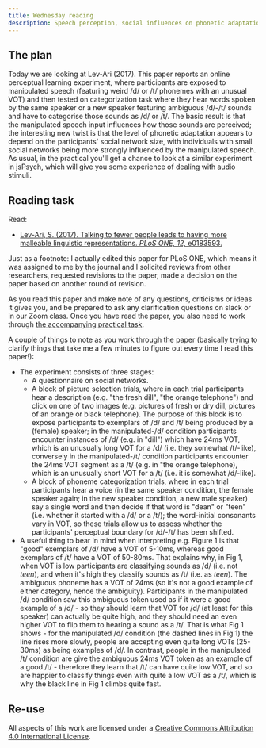 ```yaml
---
title: Wednesday reading
description: Speech perception, social influences on phonetic adaptation
---
```


## The plan

Today we are looking at Lev-Ari (2017). This paper reports an online perceptual learning experiment, where participants are exposed to manipulated speech (featuring weird /d/ or /t/ phonemes with an unusual VOT) and then tested on categorization task where they hear words spoken by the same speaker or a new speaker featuring ambiguous /d/-/t/ sounds and have to categorise those sounds as /d/ or /t/. The basic result is that the manipulated speech input influences how those sounds are perceived; the interesting new twist is that the level of phonetic adaptation appears to depend on the participants' social network size, with individuals with small social networks being more strongly influenced by the manipulated speech. As usual, in the practical you'll get a chance to look at a similar experiment in jsPsych, which will give you some experience of dealing with audio stimuli.

## Reading task

Read:
- [Lev-Ari, S. (2017). Talking to fewer people leads to having more malleable linguistic representations. *PLoS ONE, 12,* e0183593.](https://doi.org/10.1371/journal.pone.0183593)

Just as a footnote: I actually edited this paper for PLoS ONE, which means it was assigned to me by the journal and I solicited reviews from other researchers, requested revisions to the paper, made a decision on the paper based on another round of revision.

As you read this paper and make note of any questions, criticisms or ideas it gives you, and be prepared to ask any clarification questions on slack or in our Zoom class. Once you have read the paper, you also need to work through [the accompanying practical task](oels_practical_wednesday.md).

A couple of things to note as you work through the paper (basically trying to clarify things that take me a few minutes to figure out every time I read this paper!):
- The experiment consists of three stages:
  - A questionnaire on social networks.
  - A block of picture selection trials, where in each trial participants hear a description (e.g. "the fresh dill", "the orange telephone") and click on one of two images (e.g. pictures of fresh or dry dill, pictures of an orange or black telephone). The purpose of this block is to expose participants to exemplars of /d/ and /t/ being produced by a (female) speaker; in the manipulated-/d/ condition participants encounter instances of /d/ (e.g. in "dill") which have 24ms VOT, which is an unusually long VOT for a /d/ (i.e. they somewhat /t/-like), conversely in the manipulated-/t/ condition participants encounter the 24ms VOT segment as a /t/ (e.g. in "the orange telephone), which is an unusually short VOT for a /t/ (i.e. it is somewhat /d/-like).
  - A block of phoneme categorization trials, where in each trial participants hear a voice (in the same speaker condition, the female speaker again; in the new speaker condition, a new male speaker) say a single word and then decide if that word is "dean" or "teen" (i.e. whether it started with a /d/ or a /t/); the word-initial consonants vary in VOT, so these trials allow us to assess whether the participants' perceptual boundary for /d/-/t/ has been shifted.
- A useful thing to bear in mind when interpreting e.g. Figure 1 is that "good" exemplars of /d/ have a VOT of 5-10ms, whereas good exemplars of /t/ have a VOT of 50-80ms. That explains why, in Fig 1, when VOT is low participants are classifying sounds as /d/ (i.e. not *teen*), and when it's high they classify sounds as /t/ (i.e. as *teen*). The ambiguous phoneme has a VOT of 24ms (so it's not a good example of either category, hence the ambiguity). Participants in the manipulated /d/ condition saw this ambiguous token used as if it were a good example of a /d/ - so they should learn that VOT for /d/ (at least for this speaker) can actually be quite high, and they should need an even higher VOT to flip them to hearing a sound as a /t/. That is what Fig 1 shows - for the manipulated /d/ condition (the dashed lines in Fig 1) the line rises more slowly, people are accepting even quite long VOTs (25-30ms) as being examples of /d/. In contrast, people in the manipulated /t/ condition are give the ambiguous 24ms VOT token as an example of a good /t/ - therefore they learn that /t/ can have quite low VOT, and so are happier to classify things even with quite a low VOT as a /t/, which is why the black line in Fig 1 climbs quite fast.

## Re-use

All aspects of this work are licensed under a [Creative Commons Attribution 4.0 International License](http://creativecommons.org/licenses/by/4.0/).
